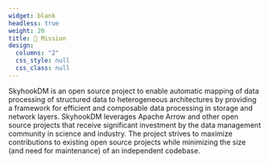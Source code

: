 ```yaml
---
widget: blank
headless: true
weight: 20
title: 🚀 Mission
design:
  columns: "2"
  css_style: null
  css_class: null
---
```


SkyhookDM is an open source project to enable automatic mapping of data processing of structured data to heterogeneous architectures by providing a framework for efficient and composable data processing in storage and network layers. SkyhookDM leverages Apache Arrow and other open source projects that receive significant investment by the data management community in science and industry. The project strives to maximize contributions to existing open source projects while minimizing the size (and need for maintenance) of an independent codebase.